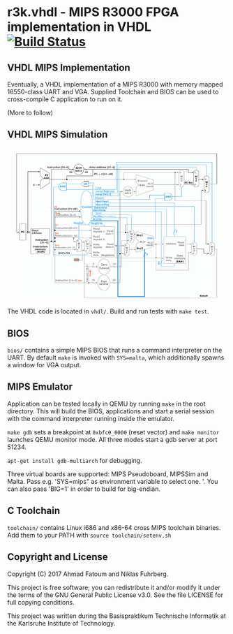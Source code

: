 # r3k.vhdl - MIPS R3000 FPGA implementation in VHDL [![Build Status](https://travis-ci.org/a3f/r3k.vhdl.svg?branch=master)](https://travis-ci.org/a3f/r3k.vhdl)

## VHDL MIPS Implementation

Eventually, a VHDL implementation of a MIPS R3000 with memory mapped 16550-class UART and VGA.
Supplied Toolchain and BIOS can be used to cross-compile C application to run on it.

(More to follow)

## VHDL MIPS Simulation

![MIPS R3000 single-cycle datapath][datapath]

The VHDL code is located in `vhdl/`. Build and run tests with `make test`.

## BIOS

`bios/` contains a simple MIPS BIOS that runs a command interpreter on the UART. By default `make` is invoked with `SYS=malta`, which additionally spawns a window for VGA output.

## MIPS Emulator

Application can be tested locally in QEMU by running `make` in the root directory.
This will build the BIOS, applications and start a serial session with the command
interpreter running inside the emulator.

`make gdb` sets a breakpoint at `0xbfc0_0000` (reset vector) and `make monitor`
launches QEMU monitor mode. All three modes start a gdb server at port 51234.

`apt-get install gdb-multiarch` for debugging.

Three virtual boards are supported: MIPS Pseudoboard, MIPSSim and Malta. Pass e.g. 'SYS=mips" as environment variable to select one. '. You can also pass 'BIG=1' in order to build for big-endian. 

## C Toolchain

`toolchain/` contains Linux i686 and x86-64 cross MIPS toolchain binaries.
Add them to your PATH with `source toolchain/setenv.sh`


## Copyright and License

Copyright (C) 2017 Ahmad Fatoum and Niklas Fuhrberg.

This project is free software; you can redistribute it and/or modify it under the terms of the GNU General Public License v3.0. See the file LICENSE for full copying conditions.

This project was written during the Basispraktikum Technische Informatik at the Karlsruhe Institute of Technology.

[datapath]: https://raw.githubusercontent.com/a3f/r3k.vhdl/master/datapath.png
